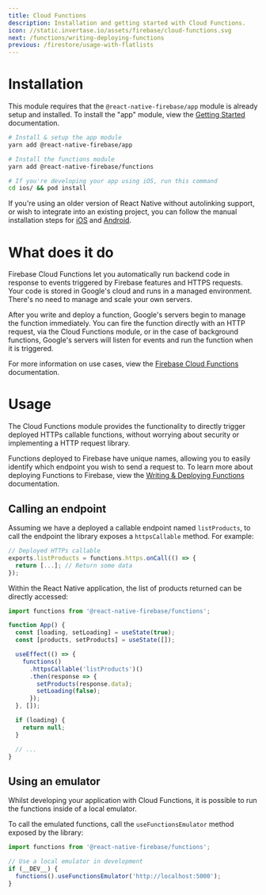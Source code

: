 ```yaml
---
title: Cloud Functions
description: Installation and getting started with Cloud Functions.
icon: //static.invertase.io/assets/firebase/cloud-functions.svg
next: /functions/writing-deploying-functions
previous: /firestore/usage-with-flatlists
---
```


# Installation

This module requires that the `@react-native-firebase/app` module is already setup and installed. To install the "app" module, view the
[Getting Started](/) documentation.

```bash
# Install & setup the app module
yarn add @react-native-firebase/app

# Install the functions module
yarn add @react-native-firebase/functions

# If you're developing your app using iOS, run this command
cd ios/ && pod install
```

If you're using an older version of React Native without autolinking support, or wish to integrate into an existing project,
you can follow the manual installation steps for [iOS](/functions/usage/installation/ios) and [Android](/functions/usage/installation/android).

# What does it do

Firebase Cloud Functions let you automatically run backend code in response to events triggered by Firebase features and 
HTTPS requests. Your code is stored in Google's cloud and runs in a managed environment. There's no need to manage and 
scale your own servers.

<Youtube id="vr0Gfvp5v1A" />

After you write and deploy a function, Google's servers begin to manage the function immediately. You can fire the function
directly with an HTTP request, via the Cloud Functions module, or in the case of background functions, Google's servers will listen for events and run 
the function when it is triggered.

For more information on use cases, view the [Firebase Cloud Functions](https://firebase.google.com/docs/functions/use-cases) documentation.

# Usage

The Cloud Functions module provides the functionality to directly trigger deployed HTTPs callable functions, without worrying 
about security or implementing a HTTP request library. 
 
Functions deployed to Firebase have unique names, allowing you to easily identify which endpoint you wish to send a request to.
To learn more about deploying Functions to Firebase, view the [Writing & Deploying Functions](/functions/writing-deploying-functions) documentation.

## Calling an endpoint

Assuming we have a deployed a callable endpoint named `listProducts`, to call the endpoint the library exposes a 
`httpsCallable` method. For example:

```js
// Deployed HTTPs callable
exports.listProducts = functions.https.onCall(() => {
  return [...]; // Return some data
});
```

Within the React Native application, the list of products returned can be directly accessed:

```jsx
import functions from '@react-native-firebase/functions';

function App() {
  const [loading, setLoading] = useState(true);
  const [products, setProducts] = useState([]);

  useEffect(() => {
    functions()
      .httpsCallable('listProducts')()
      .then(response => {
        setProducts(response.data);
        setLoading(false);
      });
  }, []);

  if (loading) {
    return null;
  }

  // ...
}
```

## Using an emulator

Whilst developing your application with Cloud Functions, it is possible to run the functions inside of a local emulator.

To call the emulated functions, call the `useFunctionsEmulator` method exposed by the library:

```js
import functions from '@react-native-firebase/functions';

// Use a local emulator in development
if (__DEV__) {
  functions().useFunctionsEmulator('http://localhost:5000');
}
```
